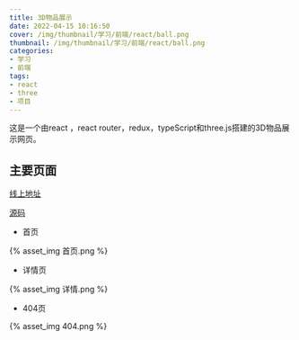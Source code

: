 ```yaml
---
title: 3D物品展示
date: 2022-04-15 10:16:50
cover: /img/thumbnail/学习/前端/react/ball.png
thumbnail: /img/thumbnail/学习/前端/react/ball.png
categories: 
- 学习
- 前端
tags: 
- react
- three
- 项目
---
```


这是一个由react ，react router，redux，typeScript和three.js搭建的3D物品展示网页。

## 主要页面

<!-- more -->

[线上地址](http://www.zhouhongbin.work:8030/)

[源码](https://github.com/qianduanzhou/three-shopping-mall)

- 首页

{% asset_img 首页.png %}

- 详情页

{% asset_img 详情.png %}

- 404页

{% asset_img 404.png %}
